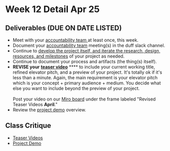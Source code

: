 # Week 12 Detail Apr 25

## Deliverables (DUE ON DATE LISTED)

* Meet with your [accountability team ](../assignments/accountability\_partner.md)at least once, this week.&#x20;
* Document your [accountability team](../assignments/accountability\_partner.md) meeting(s) in the duff slack channel.
* Continue to [develop the project itself, and iterate the research, design, resources, and milestones](../assignments/project\_plan.md) of your project as needed.
* Continue to document your process and artifacts (the thing(s) itself).
* **REVISE your** [**teaser video**](../assignments/project\_versions.md) **** to include your current working title, refined elevator pitch, and a preview of your project. It's totally ok if it's less than a minute. Again, the main requirement is your elevator pitch which is your concept + primary audience + medium. You decide what else you want to include beyond the preview of your project. \
  \
  Post your video on our [Miro board](https://miro.com/app/board/uXjVOWb7kyo=/) under the frame labeled "Revised Teaser Videos **April**."
* Review the [project demo](../critiques-demos-presentations-and-exhibition/project\_demo.md) overview.

## Class Critique

* [Teaser Videos](../assignments/project\_versions.md)
* [Project Demo](../critiques-demos-presentations-and-exhibition/project\_demo.md)&#x20;



